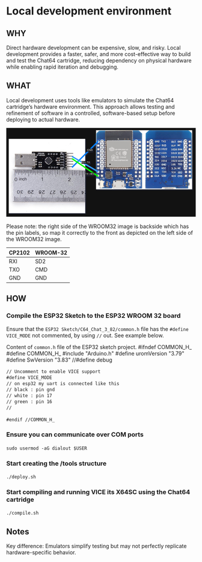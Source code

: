 # Local development environment

## WHY

Direct hardware development can be expensive, slow, and risky. Local development provides a faster, safer, and more cost-effective way to build and test the Chat64 cartridge, reducing dependency on physical hardware while enabling rapid iteration and debugging.

## WHAT

Local development uses tools like emulators to simulate the Chat64 cartridge’s hardware environment. This approach allows testing and refinement of software in a controlled, software-based setup before deploying to actual hardware.


![image](documentation/hardware_connections.drawio.png)

Please note: the right side of the WROOM32 image is backside which has the pin labels, so map it correctly to the front as depicted on the left side of the WROOM32 image.

| CP2102 | WROOM-32 |
| --- | --- |
| RXI | SD2 |
| TXO | CMD |
| GND | GND |

## HOW

### Compile the ESP32 Sketch to the ESP32 WROOM 32 board

Ensure that the ```ESP32 Sketch/C64_Chat_3_82/common.h``` file has the ```#define VICE_MODE``` not commented, by using ```//``` out. See example below.

Content of ```common.h``` file of the ESP32 sketch project.
    #ifndef COMMON_H_
    #define COMMON_H_
    #include "Arduino.h"
    #define uromVersion "3.79"
    #define SwVersion "3.83"
    //#define debug

    // Uncomment to enable VICE support
    #define VICE_MODE
    // on esp32 my uart is connected like this
    // black : pin gnd
    // white : pin 17
    // green : pin 16
    //

    #endif //COMMON_H_


### Ensure you can communicate over COM ports

```sudo usermod -aG dialout $USER```

### Start creating the /tools structure

```./deploy.sh```

### Start compiling and running VICE its X64SC using the Chat64 cartridge

```./compile.sh```

## Notes

Key difference: Emulators simplify testing but may not perfectly replicate hardware-specific behavior.
